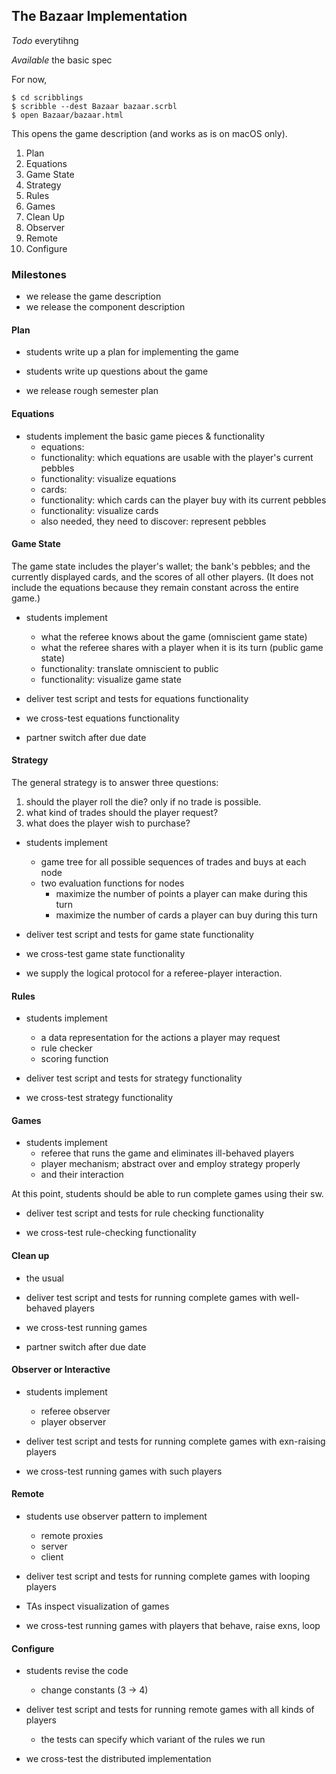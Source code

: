 ## The Bazaar Implementation

*Todo* everytihng

*Available* the basic spec

For now,

```
$ cd scribblings
$ scribble --dest Bazaar bazaar.scrbl
$ open Bazaar/bazaar.html
```

This opens the game description (and works as is on macOS only).

1. Plan
2. Equations 
3. Game State
4. Strategy
5. Rules
6. Games
7. Clean Up
8. Observer
9. Remote
10. Configure 

### Milestones

- we release the game description
- we release the component description

#### Plan

- students write up a plan for implementing the game 
- students write up questions about the game

- we release rough semester plan 

#### Equations

- students implement the basic game pieces & functionality 
  - equations:
  - functionality: which equations are usable with the player's current pebbles
  - functionality: visualize equations 
  - cards:
  - functionality: which cards can the player buy with its current pebbles 
  - functionality: visualize cards 
  - also needed, they need to discover: represent pebbles

#### Game State

The game state includes the player's wallet; the bank's pebbles; and
the currently displayed cards, and the scores of all other
players. (It does not include the equations because they remain
constant across the entire game.) 

- students implement
  - what the referee knows about the game (omniscient game state)
  - what the referee shares with a player when it is its turn (public game state)
  - functionality: translate omniscient to public
  - functionality: visualize game state 
  
- deliver test script and tests for equations functionality 

- we cross-test equations functionality 

- partner switch after due date 

#### Strategy

The general strategy is to answer three questions:
 1. should the player roll the die? only if no trade is possible. 
 2. what kind of trades should the player request?
 3. what does the player wish to purchase? 

- students implement
  - game tree for all possible sequences of trades and buys at each node
  - two evaluation functions for nodes
    - maximize the number of points a player can make during this turn
    - maximize the number of cards a player can buy during this turn 

- deliver test script and tests for game state functionality

- we cross-test game state functionality

- we supply the logical protocol for a referee-player interaction. 

#### Rules

- students implement
  - a data representation for the actions a player may request 
  - rule checker
  - scoring function 

- deliver test script and tests for strategy functionality

- we cross-test strategy functionality

#### Games

- students implement
  - referee that runs the game and eliminates ill-behaved players 
  - player mechanism; abstract over and employ strategy properly 
  - and their interaction 

At this point, students should be able to run complete games using their sw.

- deliver test script and tests for rule checking functionality

- we cross-test rule-checking functionality

#### Clean up

- the usual 

- deliver test script and tests for running complete games with well-behaved players 

- we cross-test running games 

- partner switch after due date 

#### Observer or Interactive

- students implement
  - referee observer
  - player observer

- deliver test script and tests for running complete games with exn-raising players 

- we cross-test running games with such players 

#### Remote

- students use observer pattern to implement
  - remote proxies
  - server
  - client

- deliver test script and tests for running complete games with looping players 

- TAs inspect visualization of games

- we cross-test running games with players that behave, raise exns, loop 

#### Configure

- students revise the code
  - change constants (3 -> 4)

- deliver test script and tests for running remote games with all kinds of players
  - the tests can specify which variant of the rules we run 

- we cross-test the distributed implementation
